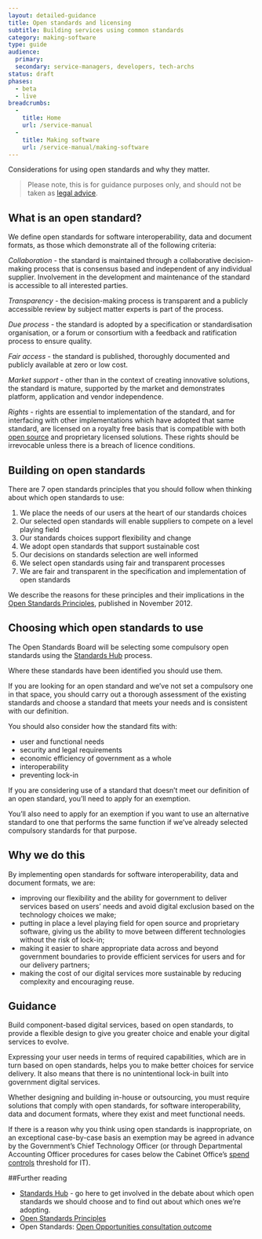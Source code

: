 ```yaml
---
layout: detailed-guidance
title: Open standards and licensing
subtitle: Building services using common standards
category: making-software
type: guide
audience:
  primary:
  secondary: service-managers, developers, tech-archs
status: draft
phases:
  - beta
  - live
breadcrumbs:
  -
    title: Home
    url: /service-manual
  -
    title: Making software
    url: /service-manual/making-software
---
```


Considerations for using open standards and why they matter.

> Please note, this is for guidance purposes only, and should not be taken as [legal advice](http://en.wikipedia.org/wiki/IANACL).

## What is an open standard?

We define open standards for software interoperability, data and document formats, as those which demonstrate all of the following criteria:

*Collaboration* - the standard is maintained through a collaborative decision-making process that is consensus based and independent of any individual supplier. Involvement in the development and maintenance of the standard is accessible to all interested parties.

*Transparency* - the decision-making process is transparent and a publicly accessible review by subject matter experts is part of the process.

*Due process* - the standard is adopted by a specification or standardisation organisation, or a forum or consortium with a feedback and ratification process to ensure quality.

*Fair access* - the standard is published, thoroughly documented and publicly available at zero or low cost.

*Market support* - other than in the context of creating innovative solutions, the standard is mature, supported by the market and demonstrates platform, application and vendor independence.

*Rights* - rights are essential to implementation of the standard, and for interfacing with other implementations which have adopted that same standard, are licensed on a royalty free basis that is compatible with both [open source](http://opensource.org/licenses/alphabetical) and proprietary licensed solutions. These rights should be irrevocable unless there is a breach of licence conditions.

## Building on open standards

There are 7 open standards principles that you should follow when thinking about which open standards to use:

1. We place the needs of our users at the heart of our standards choices
2. Our selected open standards will enable suppliers to compete on a level playing field
3. Our standards choices support flexibility and change
4. We adopt open standards that support sustainable cost
5. Our decisions on standards selection are well informed
6. We select open standards using fair and transparent processes
7. We are fair and transparent in the specification and implementation of open standards

We describe the reasons for these principles and their implications in the [Open Standards Principles](https://www.gov.uk/government/publications/open-standards-principles/open-standards-principles), published in November 2012.

## Choosing which open standards to use

The Open Standards Board will be selecting some compulsory open standards using the [Standards Hub](http://standards.data.gov.uk/) process.

Where these standards have been identified you should use them.

If you are looking for an open standard and we’ve not set a compulsory one in that space, you should carry out a thorough assessment of the existing standards and choose a standard that meets your needs and is consistent with our definition.

You should also consider how the standard fits with:

* user and functional needs
* security and legal requirements
* economic efficiency of government as a whole
* interoperability
* preventing lock-in

If you are considering use of a standard that doesn’t meet our definition of an open standard, you’ll need to apply for an exemption.

You’ll also need to apply for an exemption if you want to use an alternative standard to one that performs the same function if we’ve already selected compulsory standards for that purpose.

## Why we do this

By implementing open standards for software interoperability, data and document formats, we are:

* improving our flexibility and the ability for government to deliver services based on users’ needs and avoid digital exclusion based on the technology choices we make;
* putting in place a level playing field for open source and proprietary software, giving us the ability to move between different technologies without the risk of lock-in;
* making it easier to share appropriate data across and beyond government boundaries to provide efficient services for users and for our delivery partners;
* making the cost of our digital services more sustainable by reducing complexity and encouraging reuse.

## Guidance

Build component-based digital services, based on open standards, to provide a flexible design to give you greater choice and enable your digital services to evolve.

Expressing your user needs in terms of required capabilities, which are in turn based on open standards, helps you to make better choices for service delivery. It also means that there is no unintentional lock-in built into government digital services.

Whether designing and building in-house or outsourcing, you must require solutions that comply with open standards, for software interoperability, data and document formats, where they exist and meet functional needs.

If there is a reason why you think using open standards is inappropriate, on an exceptional case-by-case basis an exemption may be agreed in advance by the Government’s Chief Technology Officer (or through Departmental Accounting Officer procedures for cases below the Cabinet Office’s [spend controls](https://www.gov.uk/government/publications/cabinet-office-controls-guidance-version-3-1) threshold for IT).

##Further reading

* [Standards Hub](http://standards.data.gov.uk/) - go here to get involved in the debate about which open standards we should choose and to find out about which ones we’re adopting.
* [Open Standards Principles](https://www.gov.uk/government/uploads/system/uploads/attachment_data/file/78892/Open-Standards-Principles-FINAL.pdf)
* Open Standards: [Open Opportunities consultation outcome](https://www.gov.uk/government/consultations/open-standards-open-opportunities-flexibility-and-efficiency-in-government-it)

